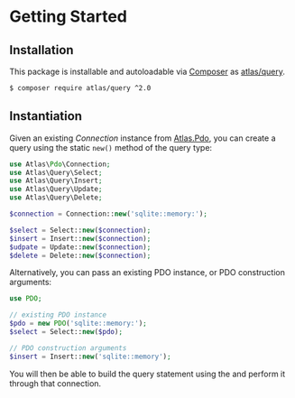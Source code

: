 # Getting Started

## Installation

This package is installable and autoloadable via [Composer](https://getcomposer.org/)
as [atlas/query](https://packagist.org/packages/atlas/query).

```sh
$ composer require atlas/query ^2.0
```

## Instantiation

Given an existing _Connection_ instance from [Atlas.Pdo][], you can create a
query using the static `new()` method of the query type:

```php
use Atlas\Pdo\Connection;
use Atlas\Query\Select;
use Atlas\Query\Insert;
use Atlas\Query\Update;
use Atlas\Query\Delete;

$connection = Connection::new('sqlite::memory:');

$select = Select::new($connection);
$insert = Insert::new($connection);
$udpate = Update::new($connection);
$delete = Delete::new($connection);
```

Alternatively, you can pass an existing PDO instance, or PDO construction
arguments:

```php
use PDO;

// existing PDO instance
$pdo = new PDO('sqlite::memory:');
$select = Select::new($pdo);

// PDO construction arguments
$insert = Insert::new('sqlite::memory');
```

You will then be able to build the query statement using the and perform it
through that connection.

[Atlas.Pdo]: https://github.com/atlasphp/Atlas.Pdo
